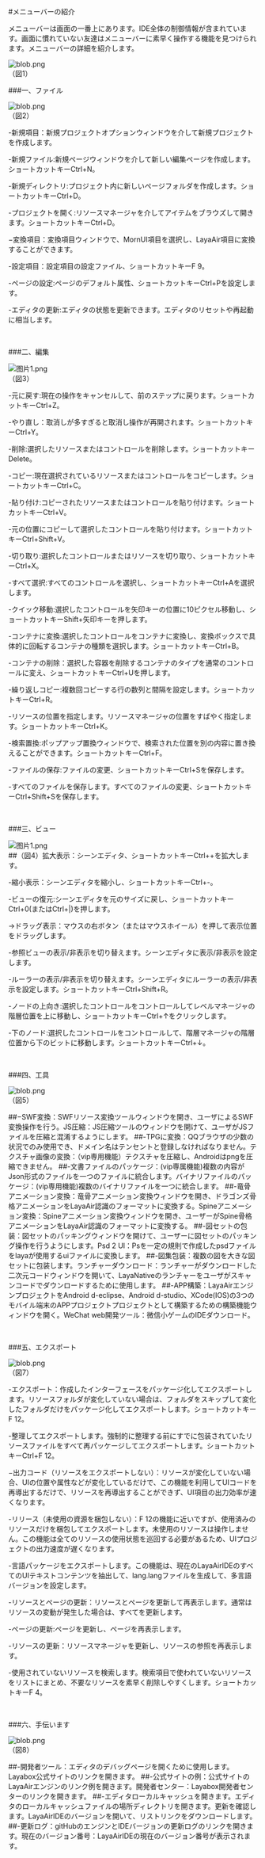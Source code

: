 #メニューバーの紹介

メニューバーは画面の一番上にあります。IDE全体の制御情報が含まれています。画面に慣れていない友達はメニューバーに素早く操作する機能を見つけられます。メニューバーの詳細を紹介します。

​![blob.png](img/1.png)<br/>
（図1）



 



###一、ファイル

​![blob.png](img/2.png)<br/>
（図2）

-新規項目：新規プロジェクトオプションウィンドウを介して新規プロジェクトを作成します。

-新規ファイル:新規ページウィンドウを介して新しい編集ページを作成します。ショートカットキーCtrl+N。

-新規ディレクトリ:プロジェクト内に新しいページフォルダを作成します。ショートカットキーCtrl+D。

-プロジェクトを開く:リソースマネージャを介してアイテムをブラウズして開きます。ショートカットキーCtrl+D。

−変換項目：変換項目ウィンドウで、MornUI項目を選択し、LayaAir項目に変換することができます。

-設定項目：設定項目の設定ファイル、ショートカットキーF 9。

-ページの設定:ページのデフォルト属性、ショートカットキーCtrl+Pを設定します。

-エディタの更新:エディタの状態を更新できます。エディタのリセットや再起動に相当します。

​


###二、編集

​![图片1.png](img/3.png)<br/>
（図3）

-元に戻す:現在の操作をキャンセルして、前のステップに戻ります。ショートカットキーCtrl+Z。

-やり直し：取消しが多すぎると取消し操作が再開されます。ショートカットキーCtrl+Y。

-削除:選択したリソースまたはコントロールを削除します。ショートカットキーDelete。

-コピー:現在選択されているリソースまたはコントロールをコピーします。ショートカットキーCtrl+C。

-貼り付け:コピーされたリソースまたはコントロールを貼り付けます。ショートカットキーCtrl+V。

-元の位置にコピーして選択したコントロールを貼り付けます。ショートカットキーCtrl+Shift+V。

-切り取り:選択したコントロールまたはリソースを切り取り、ショートカットキーCtrl+X。

-すべて選択:すべてのコントロールを選択し、ショートカットキーCtrl+Aを選択します。

-クイック移動:選択したコントロールを矢印キーの位置に10ピクセル移動し、ショートカットキーShift+矢印キーを押します。

-コンテナに変換:選択したコントロールをコンテナに変換し、変換ボックスで具体的に回転するコンテナの種類を選択します。ショートカットキーCtrl+B。

-コンテナの削除：選択した容器を削除するコンテナのタイプを通常のコントロールに変え、ショートカットキーCtrl+Uを押します。

-繰り返しコピー:複数回コピーする行の数列と間隔を設定します。ショートカットキーCtrl+R。

-リソースの位置を指定します。リソースマネージャの位置をすばやく指定します。ショートカットキーCtrl+K。

-検索置換:ポップアップ置換ウィンドウで、検索された位置を別の内容に置き換えることができます。ショートカットキーCtrl+F。

-ファイルの保存:ファイルの変更、ショートカットキーCtrl+Sを保存します。

-すべてのファイルを保存します。すべてのファイルの変更、ショートカットキーCtrl+Shift+Sを保存します。

​



###三、ビュー

​![图片1.png](img/4.png)<br/>
##（図4）拡大表示：シーンエディタ、ショートカットキーCtrl++を拡大します。

-縮小表示：シーンエディタを縮小し、ショートカットキーCtrl+-。

-ビューの復元:シーンエディタを元のサイズに戻し、ショートカットキーCtrl+0(またはCtrl+|)を押します。

→ドラッグ表示：マウスの右ボタン（またはマウスホイール）を押して表示位置をドラッグします。

-参照ビューの表示/非表示を切り替えます。シーンエディタに表示/非表示を設定します。

-ルーラーの表示/非表示を切り替えます。シーンエディタにルーラーの表示/非表示を設定します。ショートカットキーCtrl+Shift+R。

-ノードの上向き:選択したコントロールをコントロールしてレベルマネージャの階層位置を上に移動し、ショートカットキーCtrl+↑をクリックします。

-下のノード:選択したコントロールをコントロールして、階層マネージャの階層位置から下のビットに移動します。ショートカットキーCtrl+↓。

​


###四、工具

​![blob.png](img/5.png)<br/>
（図5）



##−SWF変換：SWFリソース変換ツールウィンドウを開き、ユーザによるSWF変換操作を行う。JS圧縮：JS圧縮ツールのウィンドウを開けて、ユーザがJSファイルを圧縮と混淆するようにします。
##-TPGに変換：QQブラウザの少数の状況でのみ使用でき、ドメイン名はテンセントと登録しなければなりません。テクスチャ画像の変換：（vip専用機能）テクスチャを圧縮し、Androidはpngを圧縮できません。
##-文書ファイルのパッケージ：(vip専属機能)複数の内容がJson形式のファイルを一つのファイルに統合します。バイナリファイルのパッケージ：(vip専用機能)複数のバイナリファイルを一つに統合します。
##-竜骨アニメーション変換：竜骨アニメーション変換ウィンドウを開き、ドラゴンズ骨格アニメーションをLayaAir認識のフォーマットに変換する。Spineアニメーション変換：Spineアニメーション変換ウィンドウを開き、ユーザーがSpine骨格アニメーションをLayaAir認識のフォーマットに変換する。
##-図セットの包装：図セットのパッキングウィンドウを開けて、ユーザーに図セットのパッキング操作を行うようにします。Psd 2 UI：Psを一定の規則で作成したpsdファイルをlayaが使用するuiファイルに変換します。
##-図集包装：複数の図を大きな図セットに包装します。ランチャーダウンロード：ランチャーがダウンロードした二次元コードウィンドウを開いて、LayaNativeのランチャーをユーザがスキャンコードでダウンロードするために使用します。
##-APP構築：LayaAirエンジンプロジェクトをAndroid d-eclipse、Android d-studio、XCode(IOS)の3つのモバイル端末のAPPプロジェクトプロジェクトとして構築するための構築機能ウィンドウを開く。WeChat web開発ツール：微信小ゲームのIDEダウンロード。


​

###五、エクスポート

​![blob.png](img/7.png)<br/>
（図7）

-エクスポート：作成したインターフェースをパッケージ化してエクスポートします。リソースフォルダが変化していない場合は、フォルダをスキップして変化したフォルダだけをパッケージ化してエクスポートします。ショートカットキーF 12。

-整理してエクスポートします。強制的に整理する前にすでに包装されていたリソースファイルをすべて再パッケージしてエクスポートします。ショートカットキーCtrl+F 12。

−出力コード（リソースをエクスポートしない）：リソースが変化していない場合、UIの位置や属性などが変化しているだけで、この機能を利用してUIコードを再導出するだけで、リソースを再導出することができず、UI項目の出力効率が速くなります。

-リリース（未使用の資源を梱包しない）：F 12の機能に近いですが、使用済みのリソースだけを梱包してエクスポートします。未使用のリソースは操作しません。この機能は全てのリソースの使用状態を巡回する必要があるため、UIプロジェクトの出力速度が遅くなります。

-言語パッケージをエクスポートします。この機能は、現在のLayaAirIDEのすべてのUIテキストコンテンツを抽出して、lang.langファイルを生成して、多言語バージョンを設定します。

-リソースとページの更新：リソースとページを更新して再表示します。通常はリソースの変動が発生した場合は、すべてを更新します。

-ページの更新:ページを更新し、ページを再表示します。

-リソースの更新：リソースマネージャを更新し、リソースの参照を再表示します。

-使用されていないリソースを検索します。検索項目で使われていないリソースをリストにまとめ、不要なリソースを素早く削除しやすくします。ショートカットキーF 4。

​


###六、手伝います

​![blob.png](img/8.png)<br/>
（図8）

##-開発者ツール：エディタのデバッグページを開くために使用します。Layabox公式サイトのリンクを開きます。
##-公式サイトの例：公式サイトのLayaAirエンジンのリンク例を開きます。開発者センター：Layabox開発者センターのリンクを開きます。
##-エディタローカルキャッシュを開きます。エディタのローカルキャッシュファイルの場所ディレクトリを開きます。更新を確認します。LayaAirIDEのバージョンを開いて、リストリンクをダウンロードします。
##-更新ログ：gitHubのエンジンとIDEバージョンの更新ログのリンクを開きます。現在のバージョン番号：LayaAirIDEの現在のバージョン番号が表示されます。

